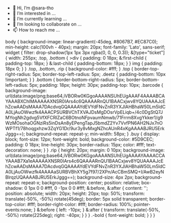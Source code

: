 - 👋 Hi, I’m @sara-tho
- 👀 I’m interested in ...
- 🌱 I’m currently learning ...
- 💞️ I’m looking to collaborate on ...
- 📫 How to reach me ...

<!---
sara-tho/sara-tho is a ✨ special ✨ repository because its `README.md` (this file) appears on your GitHub profile.
You can click the Preview link to take a look at your changes.
--->

body {
   background-image: linear-gradient(-45deg, #8067B7, #EC87C0);
   min-height: calc(100vh - 40px);
   margin: 20px;
   font-family: 'Lato', sans-serif;
   widget {
      filter: drop-shadow(1px 1px 3px rgba(0, 0, 0, 0.3));
      &[type="ticket"] {
         width: 255px;
         .top,
         .bottom {
            >div {
               padding: 0 18px;
               &:first-child {
                  padding-top: 18px;
               }
               &:last-child {
                  padding-bottom: 18px;
               }
            }
            img {
               padding: 18px 0;
            }
         }
         .top,
         .bottom,
         .rip {
            background-color: #fff;
         }
         .top {
            border-top-right-radius: 5px;
            border-top-left-radius: 5px;
            .deetz {
               padding-bottom: 10px !important;
            }
         }
         .bottom {
            border-bottom-right-radius: 5px;
            border-bottom-left-radius: 5px;
            padding: 18px;
            height: 30px;
            padding-top: 10px;
            .barcode {
               background-image: url(data:image/png;base64,iVBORw0KGgoAAAANSUhEUgAAAF4AAAABCAYAAABXChlMAAAAAXNSR0IArs4c6QAAAARnQU1BAACxjwv8YQUAAAAJcEhZcwAADsMAAA7DAcdvqGQAAAAYdEVYdFNvZnR3YXJlAHBhaW50Lm5ldCA0LjAuOWwzfk4AAACPSURBVChTXVAJDsMgDOsrVpELiqb+/4c0DgStQ7JMYogNh2gdvg5VfXFCRIZaC6BOtnoNFpvaumNmwb/71Frrm8XvgYkker1/g9WzMOsohaOGNziRs5inDsAn8yEPengTapJ5bmdZ2Yv7VvfPN6AH2NJx7nOWPTf1/78hoqgxhzw3ZqYG1Dr/9ur3y8vMxgNZhcAUnR4xKgAAAABJRU5ErkJggg==);
               background-repeat: repeat-y;
               min-width: 58px;
            }
            .buy {
               display: block;
               font-size: 12px;
               font-weight: bold;
               background-color: #5D9CEC;
               padding: 0 18px;
               line-height: 30px;
               border-radius: 15px;
               color: #fff;
               text-decoration: none;
            }
         }
         .rip {
            height: 20px;
            margin: 0 10px;
            background-image: url(data:image/png;base64,iVBORw0KGgoAAAANSUhEUgAAAAYAAAACCAYAAAB7Xa1eAAAAAXNSR0IArs4c6QAAAARnQU1BAACxjwv8YQUAAAAJcEhZcwAADsMAAA7DAcdvqGQAAAAYdEVYdFNvZnR3YXJlAHBhaW50Lm5ldCA0LjAuOWwzfk4AAAAaSURBVBhXY5g7f97/2XPn/AcCBmSMQ+I/AwB2eyNBlrqzUQAAAABJRU5ErkJggg==);
            background-size: 4px 2px;
            background-repeat: repeat-x;
            background-position: center;
            position: relative;
            box-shadow: 0 1px 0 0 #fff, 0 -1px 0 0 #fff;
            &:before,
            &:after {
               content: '';
               position: absolute;
               width: 20px;
               height: 20px;
               top: 50%;
               transform: translate(-50%, -50%) rotate(45deg);
               border: 5px solid transparent;
               border-top-color: #fff;
               border-right-color: #fff;
               border-radius: 100%;
               pointer-events:none;
            }
            &:before {
               left: -10px;
            }
            &:after {
               transform: translate(-50%, -50%) rotate(225deg);
               right: -40px;
            }
         }
      }
      .-bold {
         font-weight: bold;
      }
   }
}


